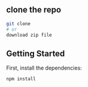 ## clone the repo
```bash
git clone
# or 
download zip file
```


## Getting Started

First, install the dependencies:

```bash
npm install
```
